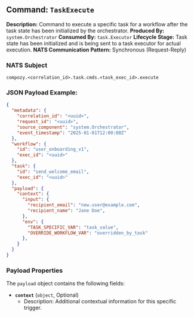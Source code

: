## Command: `TaskExecute`

**Description:** Command to execute a specific task for a workflow after the task state has been initialized by the orchestrator.
**Produced By:** `system.Orchestrator`
**Consumed By:** `task.Executor` 
**Lifecycle Stage:** Task state has been initialized and is being sent to a task executor for actual execution.
**NATS Communication Pattern:** Synchronous (Request-Reply)

### NATS Subject

`compozy.<correlation_id>.task.cmds.<task_exec_id>.execute`

### JSON Payload Example:

```json
{
  "metadata": {
    "correlation_id": "<uuid>",
    "request_id": "<uuid>",
    "source_component": "system.Orchestrator",
    "event_timestamp": "2025-01-01T12:00:00Z"
  },
  "workflow": {
    "id": "user_onboarding_v1",
    "exec_id": "<uuid>" 
  },
  "task": {
    "id": "send_welcome_email",
    "exec_id": "<uuid>" 
  },
  "payload": {
    "context": {
      "input": {
        "recipient_email": "new.user@example.com",
        "recipient_name": "Jane Doe",
      },
      "env": {
        "TASK_SPECIFIC_VAR": "task_value",
        "OVERRIDE_WORKFLOW_VAR": "overridden_by_task"
      },
    }
  }
}
```

### Payload Properties

The `payload` object contains the following fields:
-   **`context`** (`object`, Optional)
    -   Description: Additional contextual information for this specific trigger.

